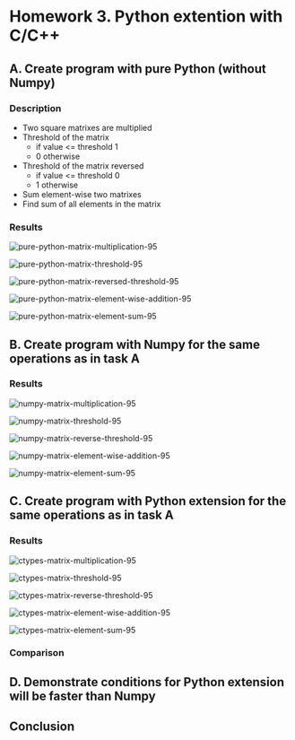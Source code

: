# Homework 3. Python extention with C/C++

## A. Create program with pure Python (without Numpy)

### Description

- Two square matrixes are multiplied
- Threshold of the matrix
  - if value <= threshold 1
  - 0 otherwise
- Threshold of the matrix reversed
  - if value <= threshold 0
  - 1 otherwise
- Sum element-wise two matrixes
- Find sum of all elements in the matrix

### Results

![pure-python-matrix-multiplication-95](data/pure-python-matrix-multiplication-95.png)

![pure-python-matrix-threshold-95](data/pure-python-matrix-threshold-95.png)

![pure-python-matrix-reversed-threshold-95](data/pure-python-matrix-reversed-threshold-95.png)

![pure-python-matrix-element-wise-addition-95](data/pure-python-matrix-element-wise-addition-95.png)

![pure-python-matrix-element-sum-95](data/pure-python-matrix-element-sum-95.png)

## B. Create program with Numpy for the same operations as in task A

### Results

![numpy-matrix-multiplication-95](data/numpy-matrix-multiplication-95.png)

![numpy-matrix-threshold-95](data/numpy-matrix-threshold-95.png)

![numpy-matrix-reverse-threshold-95](data/numpy-matrix-reverse-threshold-95.png)

![numpy-matrix-element-wise-addition-95](data/numpy-matrix-element-wise-addition-95.png)

![numpy-matrix-element-sum-95](data/numpy-matrix-element-sum-95.png)

## C. Create program with Python extension for the same operations as in task A

### Results

![ctypes-matrix-multiplication-95](data/ctypes-matrix-multiplication-95.png)

![ctypes-matrix-threshold-95](data/ctypes-matrix-threshold-95.png)

![ctypes-matrix-reverse-threshold-95](data/ctypes-matrix-reverse-threshold-95.png)

![ctypes-matrix-element-wise-addition-95](data/ctypes-matrix-element-wise-addition-95.png)

![ctypes-matrix-element-sum-95](data/ctypes-matrix-element-sum-95.png)
### Comparison

## D. Demonstrate conditions for Python extension will be faster than Numpy

## Conclusion
